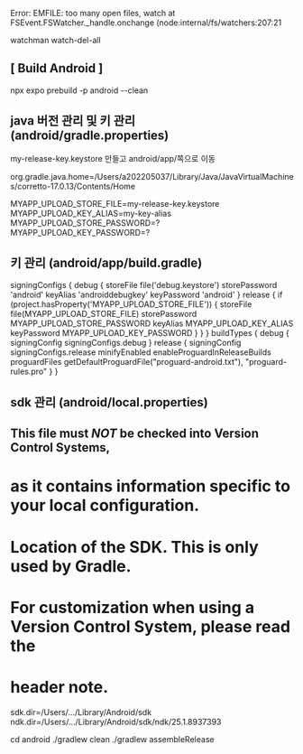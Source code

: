 Error: EMFILE: too many open files, watch
    at FSEvent.FSWatcher._handle.onchange (node:internal/fs/watchers:207:21

watchman watch-del-all

## [ Build Android ]

npx expo prebuild -p android --clean

## java 버전 관리 및 키 관리 (android/gradle.properties)

my-release-key.keystore 만들고 android/app/쪽으로 이동

org.gradle.java.home=/Users/a202205037/Library/Java/JavaVirtualMachines/corretto-17.0.13/Contents/Home

MYAPP_UPLOAD_STORE_FILE=my-release-key.keystore
MYAPP_UPLOAD_KEY_ALIAS=my-key-alias
MYAPP_UPLOAD_STORE_PASSWORD=?
MYAPP_UPLOAD_KEY_PASSWORD=?

## 키 관리 (android/app/build.gradle)

signingConfigs {
    debug {
        storeFile file('debug.keystore')
        storePassword 'android'
        keyAlias 'androiddebugkey'
        keyPassword 'android'
    }
    release {
        if (project.hasProperty('MYAPP_UPLOAD_STORE_FILE')) {
            storeFile file(MYAPP_UPLOAD_STORE_FILE)
            storePassword MYAPP_UPLOAD_STORE_PASSWORD
            keyAlias MYAPP_UPLOAD_KEY_ALIAS
            keyPassword MYAPP_UPLOAD_KEY_PASSWORD
        }
    }
}
buildTypes {
    debug {
        signingConfig signingConfigs.debug
    }
    release {
        signingConfig signingConfigs.release
        minifyEnabled enableProguardInReleaseBuilds
        proguardFiles getDefaultProguardFile("proguard-android.txt"), "proguard-rules.pro"
    }
}

## sdk 관리 (android/local.properties)

## This file must *NOT* be checked into Version Control Systems,
# as it contains information specific to your local configuration.
#
# Location of the SDK. This is only used by Gradle.
# For customization when using a Version Control System, please read the
# header note.
sdk.dir=/Users/.../Library/Android/sdk
ndk.dir=/Users/.../Library/Android/sdk/ndk/25.1.8937393

cd android
./gradlew clean
./gradlew assembleRelease
